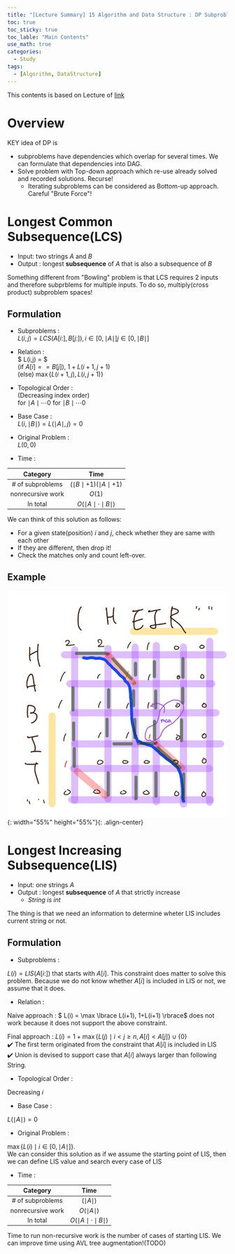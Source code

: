 ```yaml
---
title: "[Lecture Summary] 15 Algorithm and Data Structure : DP Subproblems"
toc: true
toc_sticky: true
toc_lable: "Main Contents"
use_math: true
categories:
  - Study
tags:
  - [Algorithm, DataStructure]
---
```


This contents is based on Lecture of [link](https://ocw.mit.edu/courses/6-006-introduction-to-algorithms-spring-2020/pages/syllabus/)

# Overview

KEY idea of DP is 
- subproblems have dependencies which overlap for several times. We can formulate that dependencies into DAG.
- Solve problem with Top-down approach which re-use already solved and recorded solutions. Recurse!
  - Iterating subproblems can be considered as Bottom-up approach. Careful "Brute Force"!


# Longest Common Subsequence(LCS)

- Input: two strings $A$ and $B$
- Output : longest **subsequence** of $A$ that is also a subsequence of $B$

Something different from "Bowling" problem is that LCS requires 2 inputs and therefore subprblems for multiple inputs. To do so, multiply(cross product) subproblem spaces!

## Formulation

- Subproblems :<br>
$L(i, j) = LCS(A[i:], B[j:]), i\in [0, \mid A \mid ] j\in [0, \mid B \mid]$

- Relation :<Br>
$ L(i,j) = $<br>
(if $A[i]==B[j]$), $1 + L(i+1, j+1)$<br>
(else) $\max \lbrace L(i+1, j), L(i,j+1)\rbrace$<br>
 
- Topological Order :<br>
(Decreasing index order)<br>
for $\mid A \mid \cdots 0$ for $\mid B \mid \cdots 0$

- Base Case :<br>
$L(i,\mid B \mid) = L(\mid A \mid, j) = 0$

- Original Problem :<br>
$L(0,0)$

- Time :<br>

|Category|Time|
|:--:|:--:|
|\# of subproblems|$(\mid B \mid+1)(\mid A \mid +1)$|
|nonrecursive work|$O(1)$|
|In total|$O(\mid A \mid\cdot \mid B \mid)$|

We can think of this solution as follows:
- For a given state(position) $i$ and $j$, check whether they are same with each other
- If they are different, then drop it!
- Check the matches only and count left-over.

## Example

![제목](/assets/images/algorithm/15-0.jpg){: width="55%" height="55%"}{: .align-center}

# Longest Increasing Subsequence(LIS)

- Input: one strings $A$
- Output : longest **subsequence** of $A$ that strictly increase
  - *String is int*

The thing is that we need an information to determine wheter LIS includes current string or not. 


## Formulation

- Subproblems :

$L(i) = LIS(A[i:])$ that starts with $A[i]$. This constraint does matter to solve this problem. Because we do not know whether $A[i]$ is included in LIS or not, we assume that it does.


- Relation :

Naive approach : $ L(i) = \max \lbrace L(i+1), 1+L(i+1) \rbrace$ does not work because it does not support the above constraint.

Final approach : $L(i) = 1 + \max \lbrace L(j) \mid i < j \ge n, A[i] <A[j] \rbrace \cup \lbrace 0 \rbrace$<br>
✔️ The first term originated from the constraint that $A[i]$ is included in LIS<br>
✔️ Union is devised to support case that $A[i]$ always larger than following String.

 
- Topological Order :

Decreasing $i$

- Base Case :

$L(\mid A \mid) = 0$

- Original Problem :

$\max \lbrace L(i) \mid i \in [0, \mid A\mid] \rbrace$.<br>
We can consider this solution as if we assume the starting point of LIS, then we can define LIS value and search every case of LIS

- Time :

|Category|Time|
|:--:|:--:|
|\# of subproblems|$(\mid A \mid)$|
|nonrecursive work|$O(\mid A \mid)$|
|In total|$O(\mid A \mid\cdot \mid B \mid)$|

Time to run non-recursive work is the number of cases of starting LIS. We can improve time using AVL tree augmentation!(TODO)